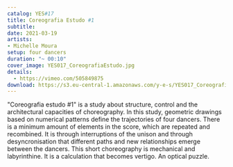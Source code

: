 ```yaml
---
catalog: YES#17
title: Coreografia Estudo #1
subtitle:
date: 2021-03-19
artists:
- Michelle Moura
setup: four dancers
duration: "~ 00:10"
cover_image: YES017_CoreografiaEstudo.jpg
details:
  - https://vimeo.com/505849875
download: https://s3.eu-central-1.amazonaws.com/y-e-s/YES017_CoreografiaEstudo.zip
---
```

"Coreografia estudo #1" is a study about structure, control and the architectural capacities of choreography. In this study, geometric drawings based on numerical patterns define the trajectories of four dancers. There is a minimum amount of elements in the score, which are repeated and recombined. It is through interruptions of the unison and through desyncronisation that different paths and new relationships emerge between the dancers. This short choreography is mechanical and labyrinthine. It is a calculation that becomes vertigo. An optical puzzle.

